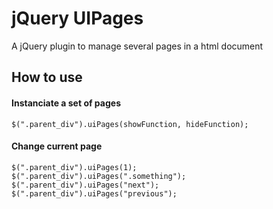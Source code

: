 # jQuery UIPages

A jQuery plugin to manage several pages in a html document

## How to use

#### Instanciate a set of pages

    $(".parent_div").uiPages(showFunction, hideFunction);
    
#### Change current page

	$(".parent_div").uiPages(1);
	$(".parent_div").uiPages(".something");
	$(".parent_div").uiPages("next");
	$(".parent_div").uiPages("previous");
